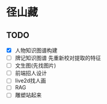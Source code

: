 # 径山藏

## TODO
- [x]  人物知识图谱构建
- [ ]  牌记知识图谱 先重新校对提取的特征
- [ ]  文生图(先找图片)
- [ ]  前端招人设计
- [ ]  live2d找人画
- [ ]  RAG
- [ ]  雕塑站起来